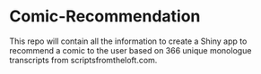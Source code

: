 # Comic-Recommendation
This repo will contain all the information to create a Shiny app to recommend a comic to the user based on 366 unique monologue transcripts from scriptsfromtheloft.com. 
